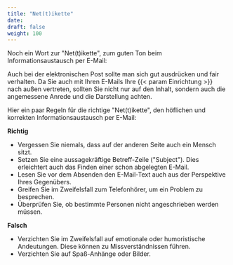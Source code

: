 ```yaml
---
title: "Net(t)ikette"
date: 
draft: false
weight: 100
---
```


Noch ein Wort zur "Net(t)ikette", zum guten Ton beim Informationsaustausch per E-Mail:

Auch bei der elektronischen Post sollte man sich gut ausdrücken und fair verhalten. Da Sie auch mit Ihren E-Mails Ihre {{< param Einrichtung >}} nach außen vertreten, sollten Sie nicht nur auf den Inhalt, sondern auch die angemessene Anrede und die Darstellung achten.

Hier ein paar Regeln für die richtige "Net(t)ikette", den höflichen und korrekten Informationsaustausch per E-Mail:

**Richtig**

- Vergessen Sie niemals, dass auf der anderen Seite auch ein Mensch sitzt.
- Setzen Sie eine aussagekräftige Betreff-Zeile ("Subject"). Dies erleichtert auch das Finden einer schon abgelegten E-Mail.
- Lesen Sie vor dem Absenden den E-Mail-Text auch aus der Perspektive Ihres Gegenübers.
- Greifen Sie im Zweifelsfall zum Telefonhörer, um ein Problem zu besprechen.
- Überprüfen Sie, ob bestimmte Personen nicht angeschrieben werden müssen.

**Falsch**

- Verzichten Sie im Zweifelsfall auf emotionale oder humoristische Andeutungen. Diese können zu Missverständnissen führen.
- Verzichten Sie auf Spaß-Anhänge oder Bilder.